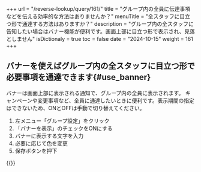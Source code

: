 +++
url = "/reverse-lookup/query/161/"
title = "グループ内の全員に伝達事項などを伝える効率的な方法はありませんか？"
menuTitle = "全スタッフに目立つ形で通達する方法はありますか？"
description = "グループ内の全スタッフに告知したい場合はバナー機能が便利です。画面上部に目立つ形で表示され、見落としません"
isDictionaly = true
toc = false
date = "2024-10-15"
weight = 161
+++

## バナーを使えばグループ内の全スタッフに目立つ形で必要事項を通達できます{#use_banner}

バナーは画面上部に表示される通知で、グループ内の全員に表示されます。
キャンペーンや変更事項など、全員に通達したいときに便利です。表示期間の指定はできないため、ONとOFFは手動で切り替えてください。

1. 左メニュー「グループ設定」をクリック
2. 「バナーを表示」のチェックをONにする
3. バナーに表示する文字を入力
4. 必要に応じて色を変更
5. 保存ボタンを押下

{{<iTablet filename="img/banner" msg="バナーで全員に周知しよう" alice="pc">}}
